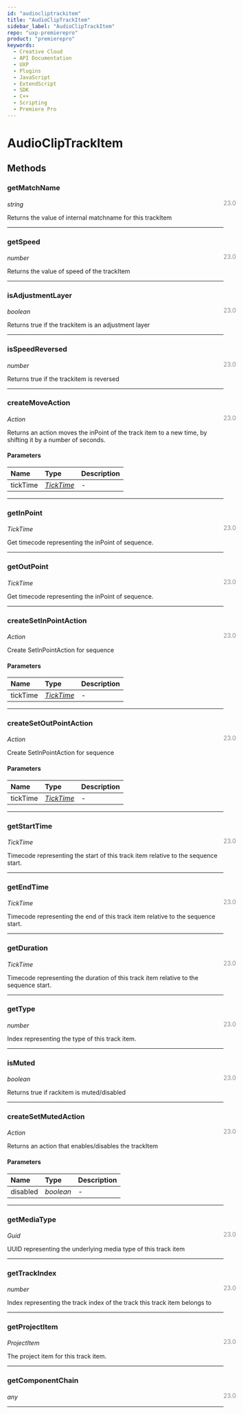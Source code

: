 ```yaml
---
id: "audiocliptrackitem"
title: "AudioClipTrackItem"
sidebar_label: "AudioClipTrackItem"
repo: "uxp-premierepro"
product: "premierepro"
keywords:
  - Creative Cloud
  - API Documentation
  - UXP
  - Plugins
  - JavaScript
  - ExtendScript
  - SDK
  - C++
  - Scripting
  - Premiere Pro
---
```


# AudioClipTrackItem  

## Methods

### getMatchName

<span class="minversion" style="display: block; margin-bottom: -1em; margin-left: 36em; float:left; opacity:0.5;">23.0</span>

*string*
  
Returns the value of internal matchname for this trackItem

___

### getSpeed

<span class="minversion" style="display: block; margin-bottom: -1em; margin-left: 36em; float:left; opacity:0.5;">23.0</span>

*number*
  
Returns the value of speed of the trackItem

___

### isAdjustmentLayer

<span class="minversion" style="display: block; margin-bottom: -1em; margin-left: 36em; float:left; opacity:0.5;">23.0</span>

*boolean*
  
Returns true if the trackitem is an adjustment layer

___

### isSpeedReversed

<span class="minversion" style="display: block; margin-bottom: -1em; margin-left: 36em; float:left; opacity:0.5;">23.0</span>

*number*
  
Returns true if the trackitem is reversed

___

### createMoveAction

<span class="minversion" style="display: block; margin-bottom: -1em; margin-left: 36em; float:left; opacity:0.5;">23.0</span>

*Action*
  
Returns an action moves the inPoint of the track item to a new time, by shifting it by a number of seconds.

#### Parameters

| Name | Type | Description |
| :------ | :------ | :------ |
| tickTime | [*TickTime*](/ppro_reference/classes/ticktime/) | - |

___

### getInPoint

<span class="minversion" style="display: block; margin-bottom: -1em; margin-left: 36em; float:left; opacity:0.5;">23.0</span>

*TickTime*
  
Get timecode representing the inPoint of sequence.

___

### getOutPoint

<span class="minversion" style="display: block; margin-bottom: -1em; margin-left: 36em; float:left; opacity:0.5;">23.0</span>

*TickTime*
  
Get timecode representing the inPoint of sequence.

___

### createSetInPointAction

<span class="minversion" style="display: block; margin-bottom: -1em; margin-left: 36em; float:left; opacity:0.5;">23.0</span>

*Action*
  
Create SetInPointAction for sequence

#### Parameters

| Name | Type | Description |
| :------ | :------ | :------ |
| tickTime | [*TickTime*](/ppro_reference/classes/ticktime/) | - |

___

### createSetOutPointAction

<span class="minversion" style="display: block; margin-bottom: -1em; margin-left: 36em; float:left; opacity:0.5;">23.0</span>

*Action*
  
Create SetInPointAction for sequence

#### Parameters

| Name | Type | Description |
| :------ | :------ | :------ |
| tickTime | [*TickTime*](/ppro_reference/classes/ticktime/) | - |

___

### getStartTime

<span class="minversion" style="display: block; margin-bottom: -1em; margin-left: 36em; float:left; opacity:0.5;">23.0</span>

*TickTime*
  
Timecode representing the start of this track item relative to the sequence start.

___

### getEndTime

<span class="minversion" style="display: block; margin-bottom: -1em; margin-left: 36em; float:left; opacity:0.5;">23.0</span>

*TickTime*
  
Timecode representing the end of this track item relative to the sequence start.

___

### getDuration

<span class="minversion" style="display: block; margin-bottom: -1em; margin-left: 36em; float:left; opacity:0.5;">23.0</span>

*TickTime*
  
Timecode representing the duration of this track item relative to the sequence start.

___

### getType

<span class="minversion" style="display: block; margin-bottom: -1em; margin-left: 36em; float:left; opacity:0.5;">23.0</span>

*number*
  
Index representing the type of this track item.

___

### isMuted

<span class="minversion" style="display: block; margin-bottom: -1em; margin-left: 36em; float:left; opacity:0.5;">23.0</span>

*boolean*
  
Returns true if rackitem is muted/disabled

___

### createSetMutedAction

<span class="minversion" style="display: block; margin-bottom: -1em; margin-left: 36em; float:left; opacity:0.5;">23.0</span>

*Action*

Returns an action that enables/disables the trackItem

#### Parameters

| Name | Type | Description |
| :------ | :------ | :------ |
| disabled | *boolean* | - |

___

### getMediaType

<span class="minversion" style="display: block; margin-bottom: -1em; margin-left: 36em; float:left; opacity:0.5;">23.0</span>

*Guid*
  
UUID representing the underlying media type of this track item

___

### getTrackIndex

<span class="minversion" style="display: block; margin-bottom: -1em; margin-left: 36em; float:left; opacity:0.5;">23.0</span>

*number*
  
Index representing the track index of the track this track item belongs to

___

### getProjectItem

<span class="minversion" style="display: block; margin-bottom: -1em; margin-left: 36em; float:left; opacity:0.5;">23.0</span>

*ProjectItem*
  
The project item for this track item.

___

### getComponentChain

<span class="minversion" style="display: block; margin-bottom: -1em; margin-left: 36em; float:left; opacity:0.5;">23.0</span>

*any*

___
